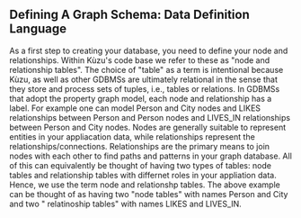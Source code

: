 ## Defining A Graph Schema: Data Definition Language

As a first step to creating your database, you need to define your node and relationships. Within Kùzu's code base we refer to these as "node and relationship tables". The choice of "table" as a term is intentional because Kùzu, as well as other GDBMSs are ultimately relational in the sense that they store and process sets of tuples, i.e., tables or relations. In GDBMSs that adopt the property graph model, each node and relationship has a label. For example one can model Person and City nodes and LIKES relationships between Person and Person nodes and LIVES_IN relationships between Person and City nodes. Nodes are generally suitable to represent entities in your appliacation data, while relationships represent the relationships/connections. Relationships are the primary means to join nodes with each other to find paths and patterns in your graph database. All of this can equivalently be thought of having two types of tables: node tables and relationship tables with differnet roles in your appliation data. Hence, we use the term node and relationshp tables. The above example can be thought of as having two "node tables" with names Person and City and two " relatinoship tables" with names LIKES and LIVES_IN.
